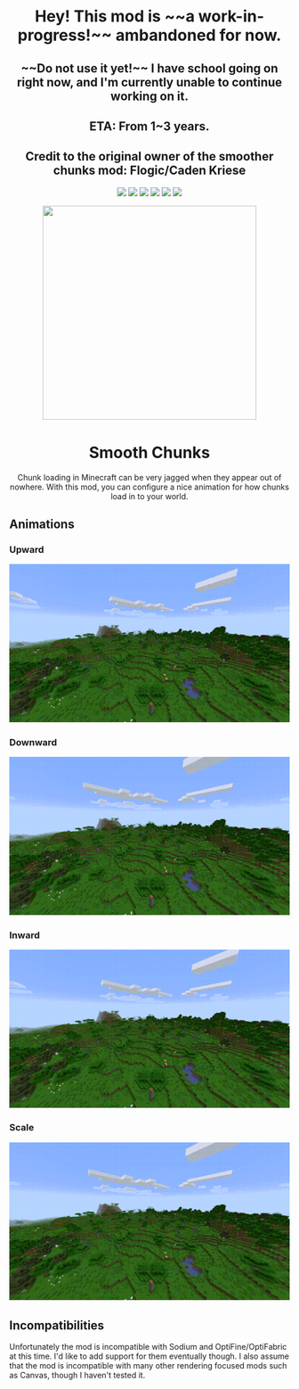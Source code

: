 <h1 align="center">Hey! This mod is ~~a work-in-progress!~~ ambandoned for now.</h1>
<h2 align="center">~~Do not use it yet!~~ I have school going on right now, and I'm currently unable to continue working on it.</h1>
<h2 align="center">ETA: From 1~3 years.</h2>
<h2 align="center">Credit to the original owner of the smoother chunks mod: Flogic/Caden Kriese</h1>
<p align="center">
<a href="https://github.com/fl0gic/smooth-chunks/blob/master/LICENSE"><img src="https://img.shields.io/github/license/fl0gic/smooth-chunks?style=for-the-badge"></a>
<img src="https://img.shields.io/github/v/tag/fl0gic/smooth-chunks?include_prereleases&label=version&style=for-the-badge">
<img src="https://img.shields.io/github/workflow/status/fl0gic/smooth-chunks/gradle-build?style=for-the-badge">
<img src="https://cf.way2muchnoise.eu/full_smooth-chunks_downloads.svg?badge_style=for_the_badge">
<img src="https://cf.way2muchnoise.eu/versions/smooth-chunks_latest.svg?badge_style=for_the_badge">
<a href="https://fabricmc.net"><img src="https://img.shields.io/badge/modloader-fabric-blue?style=for-the-badge"></a>
</p>

<p align="center">
  <img width="384" height="384" src="https://github.com/fl0gic/smooth-chunks/blob/543cb55c7fa0397a437260254b0a74dde2ebc6a0/src/main/resources/assets/smooth-chunks/icon.png?raw=true">
</p>

<h1 align="center">Smooth Chunks</h1>
<p align="center">Chunk loading in Minecraft can be very jagged when they appear out of nowhere. With this mod, you can configure a nice animation for how chunks load in to your world.</p>

## Animations

### Upward
![Gif of upward loading](media/showcase-gifs/upward.gif)

### Downward
![Gif of upward loading](media/showcase-gifs/downward.gif)

### Inward
![Gif of upward loading](media/showcase-gifs/inward.gif)

### Scale
![Gif of upward loading](media/showcase-gifs/scale.gif)

## Incompatibilities

Unfortunately the mod is incompatible with Sodium and OptiFine/OptiFabric at this time. I'd like to add support for them eventually though. I also assume that the mod is incompatible with many other rendering focused mods such as Canvas, though I haven't tested it.

